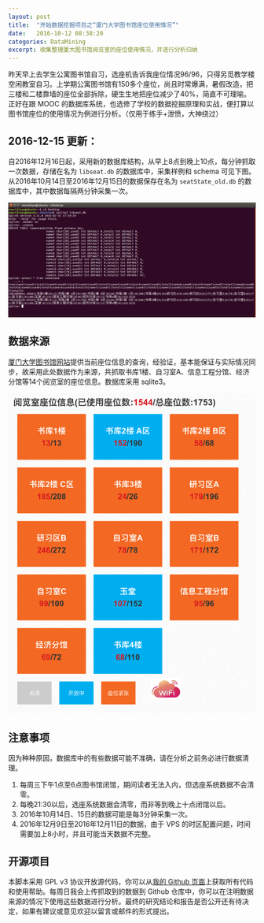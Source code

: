 ```yaml
---
layout: post
title:  "开始数据挖掘项目之“厦门大学图书馆座位使用情况”"
date:   2016-10-12 08:38:20
categories: DataMining
excerpt: 收集整理厦大图书馆阅览室的座位使用情况，并进行分析归纳
---
```


昨天早上去学生公寓图书馆自习，选座机告诉我座位情况96/96，只得另觅教学楼空闲教室自习。上学期公寓图书馆有150多个座位，尚且时常爆满，暑假改造，把三楼和二楼靠墙的座位全部拆除，硬生生地把座位减少了40%，简直不可理喻。正好在跟 MOOC 的数据库系统，也选修了学校的数据挖掘原理和实战，便打算以图书馆座位的使用情况为例进行分析。（仅用于练手+泄愤，大神绕过）

## 2016-12-15 更新：

自2016年12月16日起，采用新的数据库结构，从早上8点到晚上10点，每分钟抓取一次数据，存储在名为 ``libseat.db`` 的数据库中，采集样例和 schema 可见下图。从2016年10月14日至2016年12月15日的数据保存在名为 ``seatState_old.db`` 的数据库中，其中数据每隔两分钟采集一次。

![db](/img/2016-10-12/libseat.png)


## 数据来源

[厦门大学图书馆网站]提供当前座位信息的查询，经验证，基本能保证与实际情况同步，故采用此处数据作为来源，共抓取书库1楼、自习室A、信息工程分馆、经济分馆等14个阅览室的座位信息。数据库采用 sqlite3。

[厦门大学图书馆网站]:http://library.xmu.edu.cn/portal/SeatManage.asp
![seat](/img/2016-10-12/seats.png)

## 注意事项

因为种种原因，数据库中的有些数据可能不准确，请在分析之前务必进行数据清理。
1. 每周三下午1点至6点图书馆闭馆，期间读者无法入内，但选座系统数据不会清零。
2. 每晚21:30以后，选座系统数据会清零，而非等到晚上十点闭馆以后。
3. 2016年10月14日、15日的数据可能是每3分钟采集一次。
4. 2016年12月9日至2016年12月11日的数据，由于 VPS 的时区配置问题，时间需要加上8小时，并且可能当天数据不完整。

## 开源项目

本脚本采用 GPL v3 协议开放源代码，你可以从[我的 Github 页面]上获取所有代码和使用帮助。每周日我会上传抓取到的数据到 Github 仓库中，你可以在注明数据来源的情况下使用这些数据进行分析。最终的研究结论和报告是否公开还有待决定，如果有建议或意见欢迎以留言或邮件的形式提出。

[我的 Github 页面]:https://github.com/smartjinyu/xmuSeats